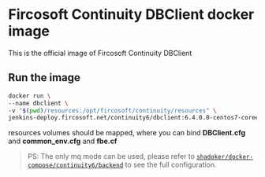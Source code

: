 # Fircosoft Continuity DBClient docker image

This is the official image of Fircosoft Continuity DBClient

## Run the image

```sh
docker run \ 
--name dbclient \ 
-v "$(pwd)/resources:/opt/fircosoft/continuity/resources" \
jenkins-deploy.fircosoft.net/continuity6/dbclient:6.4.0.0-centos7-coreengine6.2.1.0
```
resources volumes should be mapped, where you can bind **DBClient.cfg** and **common_env.cfg** and **fbe.cf**

> PS: The only mq mode can be used, please refer to [`shadoker/docker-compose/continuity6/backend`](../../../../docker-compose/continuity6/backend) to see the full configuration.